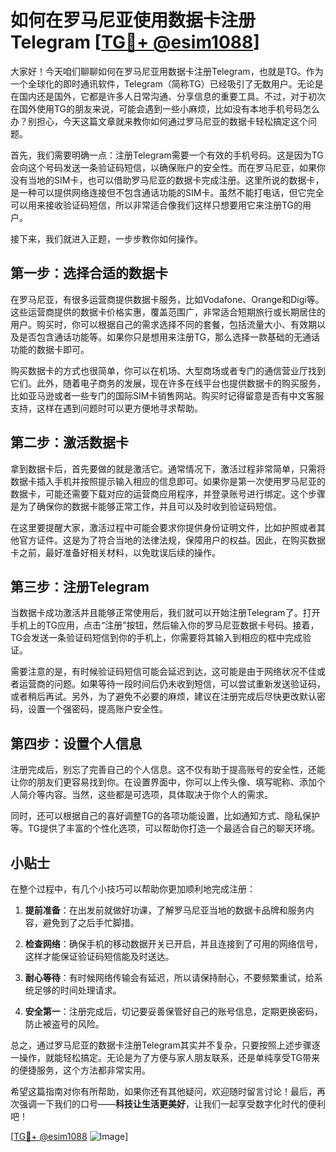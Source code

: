 # 如何在罗马尼亚使用数据卡注册Telegram [[TG💪+ @esim1088](https://t.me/s/esim1088)]

大家好！今天咱们聊聊如何在罗马尼亚用数据卡注册Telegram，也就是TG。作为一个全球化的即时通讯软件，Telegram（简称TG）已经吸引了无数用户。无论是在国内还是国外，它都是许多人日常沟通、分享信息的重要工具。不过，对于初次在国外使用TG的朋友来说，可能会遇到一些小麻烦，比如没有本地手机号码怎么办？别担心，今天这篇文章就来教你如何通过罗马尼亚的数据卡轻松搞定这个问题。

首先，我们需要明确一点：注册Telegram需要一个有效的手机号码。这是因为TG会向这个号码发送一条验证码短信，以确保账户的安全性。而在罗马尼亚，如果你没有当地的SIM卡，也可以借助罗马尼亚的数据卡完成注册。这里所说的数据卡，是一种可以提供网络连接但不包含通话功能的SIM卡。虽然不能打电话，但它完全可以用来接收验证码短信，所以非常适合像我们这样只想要用它来注册TG的用户。

接下来，我们就进入正题，一步步教你如何操作。

## 第一步：选择合适的数据卡

在罗马尼亚，有很多运营商提供数据卡服务，比如Vodafone、Orange和Digi等。这些运营商提供的数据卡价格实惠，覆盖范围广，非常适合短期旅行或长期居住的用户。购买时，你可以根据自己的需求选择不同的套餐，包括流量大小、有效期以及是否包含通话功能等。如果你只是想用来注册TG，那么选择一款基础的无通话功能的数据卡即可。

购买数据卡的方式也很简单，你可以在机场、大型商场或者专门的通信营业厅找到它们。此外，随着电子商务的发展，现在许多在线平台也提供数据卡的购买服务，比如亚马逊或者一些专门的国际SIM卡销售网站。购买时记得留意是否有中文客服支持，这样在遇到问题时可以更方便地寻求帮助。

## 第二步：激活数据卡

拿到数据卡后，首先要做的就是激活它。通常情况下，激活过程非常简单，只需将数据卡插入手机并按照提示输入相应的信息即可。如果你是第一次使用罗马尼亚的数据卡，可能还需要下载对应的运营商应用程序，并登录账号进行绑定。这个步骤是为了确保你的数据卡能够正常工作，并且可以及时收到验证码短信。

在这里要提醒大家，激活过程中可能会要求你提供身份证明文件，比如护照或者其他官方证件。这是为了符合当地的法律法规，保障用户的权益。因此，在购买数据卡之前，最好准备好相关材料，以免耽误后续的操作。

## 第三步：注册Telegram

当数据卡成功激活并且能够正常使用后，我们就可以开始注册Telegram了。打开手机上的TG应用，点击“注册”按钮，然后输入你的罗马尼亚数据卡号码。接着，TG会发送一条验证码短信到你的手机上，你需要将其输入到相应的框中完成验证。

需要注意的是，有时候验证码短信可能会延迟到达，这可能是由于网络状况不佳或者运营商的问题。如果等待一段时间后仍未收到短信，可以尝试重新发送验证码，或者稍后再试。另外，为了避免不必要的麻烦，建议在注册完成后尽快更改默认密码，设置一个强密码，提高账户安全性。

## 第四步：设置个人信息

注册完成后，别忘了完善自己的个人信息。这不仅有助于提高账号的安全性，还能让你的朋友们更容易找到你。在设置界面中，你可以上传头像、填写昵称、添加个人简介等内容。当然，这些都是可选项，具体取决于你个人的需求。

同时，还可以根据自己的喜好调整TG的各项功能设置，比如通知方式、隐私保护等。TG提供了丰富的个性化选项，可以帮助你打造一个最适合自己的聊天环境。

## 小贴士

在整个过程中，有几个小技巧可以帮助你更加顺利地完成注册：

1. **提前准备**：在出发前就做好功课，了解罗马尼亚当地的数据卡品牌和服务内容，避免到了之后手忙脚措。
   
2. **检查网络**：确保手机的移动数据开关已开启，并且连接到了可用的网络信号，这样才能保证验证码短信能及时送达。

3. **耐心等待**：有时候网络传输会有延迟，所以请保持耐心，不要频繁重试，给系统足够的时间处理请求。

4. **安全第一**：注册完成后，切记要妥善保管好自己的账号信息，定期更换密码，防止被盗号的风险。

总之，通过罗马尼亚的数据卡注册Telegram其实并不复杂，只要按照上述步骤逐一操作，就能轻松搞定。无论是为了方便与家人朋友联系，还是单纯享受TG带来的便捷服务，这个方法都非常实用。

希望这篇指南对你有所帮助，如果你还有其他疑问，欢迎随时留言讨论！最后，再次强调一下我们的口号——**科技让生活更美好**，让我们一起享受数字化时代的便利吧！

[[TG💪+ @esim1088](https://t.me/s/esim1088) ![Image](https://i.postimg.cc/4NQfJmqS/Snipaste-2025-05-13-00-14-12.png)]